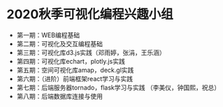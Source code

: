 # 2020秋季可视化编程兴趣小组
+ 第一期：WEB编程基础
+ 第二期：可视化及交互编程基础
+ 第三期：可视化库d3.js实践（邓雨婷，张涓，王乐涵）
+ 第四期：可视化库echart，plotly.js实践
+ 第五期：空间可视化库amap，deck.gl实践
+ 第六期：（进阶）前端框架react学习与实践   
+ 第七期：后端服务器tornado，flask学习与实践 （李美仪，钟国熙，祝总）
+ 第八期：后端数据库连接与使用
